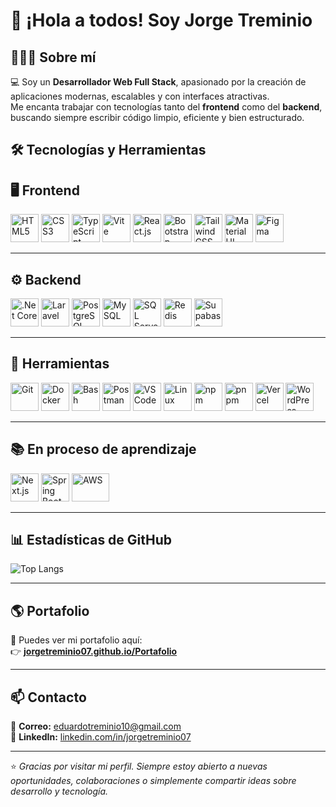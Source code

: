 # 👋 ¡Hola a todos! Soy **Jorge Treminio**

## 👨🏻‍💻 Sobre mí
💻 Soy un **Desarrollador Web Full Stack**, apasionado por la creación de aplicaciones modernas, escalables y con interfaces atractivas.  
Me encanta trabajar con tecnologías tanto del **frontend** como del **backend**, buscando siempre escribir código limpio, eficiente y bien estructurado.  


## 🛠️ Tecnologías y Herramientas

## 🖥️ Frontend

<p align="left">
  <img src="https://cdn.jsdelivr.net/gh/devicons/devicon/icons/html5/html5-original.svg" width="45" height="45" alt="HTML5"/>
  <img src="https://cdn.jsdelivr.net/gh/devicons/devicon/icons/css3/css3-original.svg" width="45" height="45" alt="CSS3"/>
  <img src="https://cdn.jsdelivr.net/gh/devicons/devicon/icons/typescript/typescript-original.svg" width="45" height="45" alt="TypeScript"/>
  <img src="https://raw.githubusercontent.com/vitejs/vite/main/docs/public/logo.svg" width="45" height="45" alt="Vite"/>
  <img src="https://cdn.jsdelivr.net/gh/devicons/devicon/icons/react/react-original.svg" width="45" height="45" alt="React.js"/>
  <img src="https://cdn.jsdelivr.net/gh/devicons/devicon/icons/bootstrap/bootstrap-original.svg" width="45" height="45" alt="Bootstrap"/>
  <img src="https://cdn.jsdelivr.net/gh/devicons/devicon/icons/tailwindcss/tailwindcss-original.svg" width="45" height="45" alt="TailwindCSS"/>
  <img src="https://cdn.jsdelivr.net/gh/devicons/devicon/icons/materialui/materialui-original.svg" width="45" height="45" alt="Material UI"/>
  <img src="https://skillicons.dev/icons?i=figma" width="45" height="45" alt="Figma"/>
</p>

---

## ⚙️ Backend

<p align="left">
  <img src="https://cdn.jsdelivr.net/gh/devicons/devicon/icons/dotnetcore/dotnetcore-original.svg" width="45" height="45" alt=".Net Core"/>
  <img src="https://cdn.jsdelivr.net/gh/devicons/devicon/icons/laravel/laravel-original.svg" width="45" height="45" alt="Laravel"/>
  <img src="https://cdn.jsdelivr.net/gh/devicons/devicon/icons/postgresql/postgresql-original.svg" width="45" height="45" alt="PostgreSQL"/>
  <img src="https://cdn.jsdelivr.net/gh/devicons/devicon/icons/mysql/mysql-original.svg" width="45" height="45" alt="MySQL"/>
  <img src="https://cdn.jsdelivr.net/gh/devicons/devicon/icons/microsoftsqlserver/microsoftsqlserver-plain.svg" width="45" height="45" alt="SQL Server"/>
  <img src="https://cdn.jsdelivr.net/gh/devicons/devicon/icons/redis/redis-original.svg" width="45" height="45" alt="Redis"/>
  <img src="https://cdn.jsdelivr.net/gh/devicons/devicon/icons/supabase/supabase-original.svg" width="45" height="45" alt="Supabase"/>
</p>

---

## 🧰 Herramientas

<p align="left">
  <img src="https://cdn.jsdelivr.net/gh/devicons/devicon/icons/git/git-original.svg" width="45" height="45" alt="Git"/>
  <img src="https://cdn.jsdelivr.net/gh/devicons/devicon/icons/docker/docker-original.svg" width="45" height="45" alt="Docker"/>
  <img src="https://cdn.jsdelivr.net/gh/devicons/devicon/icons/bash/bash-original.svg" width="45" height="45" alt="Bash"/>
  <img src="https://cdn.jsdelivr.net/gh/devicons/devicon/icons/postman/postman-original.svg" width="45" height="45" alt="Postman"/>
  <img src="https://cdn.jsdelivr.net/gh/devicons/devicon/icons/vscode/vscode-original.svg" width="45" height="45" alt="VSCode"/>
  <img src="https://cdn.jsdelivr.net/gh/devicons/devicon/icons/linux/linux-original.svg" width="45" height="45" alt="Linux"/>
  <img src="https://cdn.jsdelivr.net/gh/devicons/devicon/icons/npm/npm-original-wordmark.svg" width="45" height="45" alt="npm"/>
  <img src="https://skillicons.dev/icons?i=pnpm" width="45" height="45" alt="pnpm"/>
  <img src="https://skillicons.dev/icons?i=vercel" width="45" height="45" alt="Vercel"/>
  <img src="https://cdn.jsdelivr.net/gh/devicons/devicon/icons/wordpress/wordpress-plain.svg" width="45" height="45" alt="WordPress"/>
</p>

---

## 📚 En proceso de aprendizaje

<p align="left">
  <img src="https://cdn.jsdelivr.net/gh/devicons/devicon/icons/nextjs/nextjs-original.svg" width="45" height="45" alt="Next.js"/>
  <img src="https://cdn.jsdelivr.net/gh/devicons/devicon/icons/spring/spring-original.svg" width="45" height="45" alt="Spring Boot"/>
  <img src="https://cdn.jsdelivr.net/gh/devicons/devicon/icons/amazonwebservices/amazonwebservices-original-wordmark.svg" width="60" height="45" alt="AWS"/>
</p>

---


## 📊 Estadísticas de GitHub

![Top Langs](https://github-readme-stats.vercel.app/api/top-langs/?username=jorgetreminio07&layout=compact&theme=tokyonight)

---

## 🌎 Portafolio

🚀 Puedes ver mi portafolio aquí:  
👉 [**jorgetreminio07.github.io/Portafolio**](https://jorgetreminio07.github.io/Portafolio/)

---

## 📫 Contacto

📧 **Correo:** eduardotreminio10@gmail.com  
💼 **LinkedIn:** [linkedin.com/in/jorgetreminio07](https://www.linkedin.com/in/eduardo-treminio-b02b81323/)  

---

⭐ *Gracias por visitar mi perfil. Siempre estoy abierto a nuevas oportunidades, colaboraciones o simplemente compartir ideas sobre desarrollo y tecnología.*

